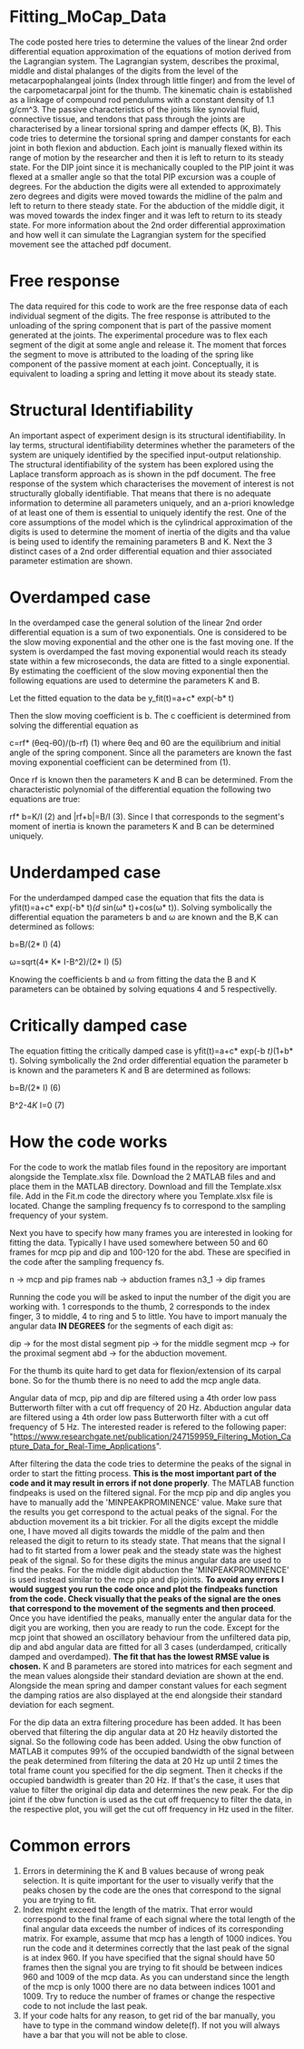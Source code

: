 # Fitting_MoCap_Data

The code posted here tries to determine the values of the linear 2nd order differential equation approximation of the equations of motion derived from the Lagrangian system. The Lagrangian
system, describes the proximal, middle and distal phalanges of the digits from the level of the metacarpophalangeal joints (Index through little finger) and from the level of the carpometacarpal joint
for the thumb. The kinematic chain is established as a linkage of compound rod pendulums with a constant density of 1.1 g/cm^3. The passive characteristics of the joints like synovial fluid, connective tissue, and tendons that pass through the joints are characterised by a linear torsional spring and damper effects (K, B). 
This code tries to determine the torsional spring and damper constants for each joint in both flexion and abduction. Each joint is manually flexed within its range of motion by the researcher and then it is left to return to its steady state. For the DIP joint since it is mechanically coupled to the PIP joint it was flexed at a smaller angle so that the total PIP excursion was a couple of degrees. For the abduction the digits were all extended to approximately zero degrees and digits were moved towards the midline of the palm and left to return to there steady state. For the abduction of the middle digit, it was moved towards the index finger and it was left to return to its steady state. For more information about the 2nd order differential approximation and how well it can simulate the Lagrangian system for the specified movement see the attached pdf document.

# Free response

The data required for this code to work are the free response data of each individual segment of the digits. The free response is attributed to the unloading of the spring component that is part of the passive moment generated at the joints. The experimental procedure was to flex each segment of the digit at some angle and release it. The moment that forces the segment to move is attributed to the loading of the spring like component of the passive moment at each joint. Conceptually, it is equivalent to loading a spring and letting it move about its steady state. 

# Structural Identifiability

An important aspect of experiment design is its structural identifiability. In lay terms, structural identifiability determines whether the parameters of the system are uniquely identified by the specified input-output relationship. The structural identifiability of the system has been explored using the Laplace transform approach as is shown in the pdf document. The free response of the system which characterises the movement of interest is not structurally globally identifiable. That means that there is no adequate information to determine all parameters uniquely, and an a-priori knowledge of at least one of them is essential to uniquely identify the rest. One of the core assumptions of the model which is the cylindrical approximation of the digits is used to determine the moment of inertia of the digits and tha value is being used to identify the remaining parameters B and K. Next the 3 distinct cases of a 2nd order differential equation and thier associated parameter estimation are shown. 

# Overdamped case

In the overdamped case the general solution of the linear 2nd order differential equation is a sum of two exponentials. One is considered to be the slow moving exponential and the other one is the fast moving one. If the system is overdamped the fast moving exponential would reach its steady state within a few microseconds, the data are fitted to a single exponential. By estimating the coefficient of the slow moving exponential then the following equations are used to determine the parameters K and B.

Let the fitted equation to the data be y_fit(t)=a+c* exp(-b* t)

Then the slow moving coefficient is b. The c coefficient is determined from solving the differential equation as

c=rf* (θeq-θ0)/(b-rf) (1)
where θeq and θ0 are the equilibrium and initial angle of the spring component. Since all the parameters are known the fast moving exponential coefficient can be determined from (1).

Once rf is known then the parameters K and B can be determined. From the characteristic polynomial of the differential equation the following two equations are true:

rf* b=K/I (2) and |rf+b|=B/I (3). Since I that corresponds to the segment's moment of inertia is known the parameters K and B can be determined uniquely.

# Underdamped case

For the underdamped damped case the equation that fits the data is yfit(t)=a+c* exp(-b* t)*(d* sin(ω* t)+cos(ω* t)). Solving symbolically the differential equation the parameters b and ω are known and the B,K can determined as follows:

b=B/(2* I) (4)

ω=sqrt(4* K* I-B^2)/(2* I) (5)

Knowing the coefficients b and ω from fitting the data the B and K parameters can be obtained by solving equations 4 and 5 respectivelly.

# Critically damped case

The equation fitting the critically damped case is yfit(t)=a+c* exp(-b *t)*(1+b* t). Solving symbolically the 2nd order differential equation the parameter b is known and the parameters K and B are determined as follows:

b=B/(2* I) (6)

B^2-4*K* I=0 (7)

# How the code works

For the code to work the matlab files found in the repository are important alongside the Template.xlsx file. Download the 2 MATLAB files and and place them in the MATLAB directory. Download and fill the Template.xlsx file. Add in the Fit.m code the directory where you Template.xlsx file is located. Change the sampling frequency fs to correspond to the sampling frequency of your system. 

Next you have to specify how many frames you are interested in looking for fitting the data. Typically I have used somewhere between 50 and 60 frames for mcp pip and dip and 100-120 for the abd. These are specified in the code after the sampling frequency fs.

n -> mcp and pip frames
nab -> abduction frames
n3_1 -> dip frames

Running the code you will be asked to input the number of the digit you are working with. 1 corresponds to the thumb, 2 corresponds to the index finger, 3 to middle, 4 to ring and 5 to little. You have to import manualy the angular data **IN DEGREES** for the segments of each digit as:

dip -> for the most distal segment
pip -> for the middle segment
mcp -> for the proximal segment
abd -> for the abduction movement.

For the thumb its quite hard to get data for flexion/extension of its carpal bone. So for the thumb there is no need to add the mcp angle data. 

Angular data of mcp, pip and dip are filtered using a 4th order low pass Butterworth filter with a cut off frequency of 20 Hz. Abduction angular data are filtered using a 4th order low pass Butterworth filter with a cut off frequency of 5 Hz. The interested reader is refered to the following paper: "https://www.researchgate.net/publication/247159959_Filtering_Motion_Capture_Data_for_Real-Time_Applications".

After filtering the data the code tries to determine the peaks of the signal in order to start the fitting process. **This is the most important part of the code and it may result in errors if not done properly**. The MATLAB function findpeaks is used on the filtered signal. For the mcp pip and dip angles you have to manually add the 'MINPEAKPROMINENCE' value. Make sure that the results you get correspond to the actual peaks of the signal. For the abduction movement its a bit trickier. For all the digits except the middle one, I have moved all digits towards the middle of the palm and then released the digit to return to its steady state. That means that the signal I had to fit started from a lower peak and the steady state was the highest peak of the signal. So for these digits the minus angular data are used to find the peaks. For the middle digit abduction the 'MINPEAKPROMINENCE' is used instead similar to the mcp pip and dip joints. **To avoid any errors I would suggest you run the code once and plot the findpeaks function from the code. Check visually that the peaks of the signal are the ones that correspond to the movement of the segments and then proceed**. Once you have identified the peaks, manually enter the angular data for the digit you are working, then you are ready to run the code. Except for the mcp joint that showed an oscillatory behaviour from the unfiltered data pip, dip and abd angular data are fitted for all 3 cases (underdamped, critically damped and overdamped). **The fit that has the lowest RMSE value is chosen.** K and B parameters are stored into matrices for each segment and the mean values alongside their standard deviation are shown at the end. Alongside the mean spring and damper constant values for each segment the damping ratios are also displayed at the end alongside their standard deviation for each segment.

For the dip data an extra filtering procedure has been added. It has been oberved that filtering the dip angular data at 20 Hz heavily distorted the signal. So the following code has been added. Using the obw function of MATLAB it computes 99% of the occupied bandwidth of the signal between the peak determined from filtering the data at 20 Hz up until 2 times the total frame count you specified for the dip segment. Then it checks if the occupied bandwidth is greater than 20 Hz. If that's the case, it uses that value to filter the original dip data and determines the new peak. For the dip joint if the obw function is used as the cut off frequency to filter the data, in the respective plot, you will get the cut off frequency in Hz used in the filter.

# Common errors

1) Errors in determining the K and B values because of wrong peak selection. It is quite important for the user to visually verify that the peaks chosen by the code are the ones that correspond to the signal you are trying to fit.
2) Index might exceed the length of the matrix. That error would correspond to the final frame of each signal where the total length of the final angular data exceeds the number of indices of its corresponding matrix. For example, assume that mcp has a length of 1000 indices. You run the code and it determines correctly that the last peak of the signal is at index 960. If you have specified that the signal should have 50 frames then the signal you are trying to fit should be between indices 960 and 1009 of the mcp data. As you can understand since the length of the mcp is only 1000 there are no data between indices 1001 and 1009. Try to reduce the number of frames or change the respective code to not include the last peak.
3) If your code halts for any reason, to get rid of the bar manually, you have to type in the command window delete(f). If not you will always have a bar that you will not be able to close.
